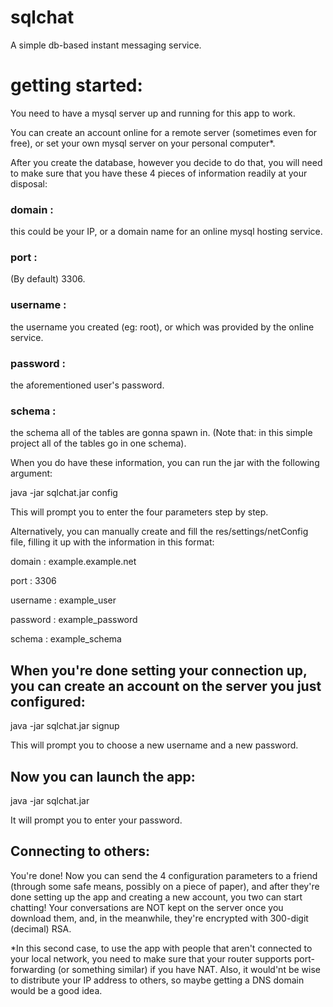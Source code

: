 # sqlchat
A simple db-based instant messaging service.

# getting started:

You need to have a mysql server up and running for this app to work. 

You can create an account online for a remote server (sometimes even for free),
or set your own mysql server on your personal computer*.

After you create the database, however you decide to do that, you will need to make sure that you have these
4 pieces of information readily at your disposal:

### domain : 
this could be your IP, or a domain name for an online mysql hosting service. 

### port : 
(By default) 3306.

### username : 
the username you created (eg: root), or which was provided by the online service. 

### password : 
the aforementioned user's password.

### schema : 
the schema all of the tables are gonna spawn in. 
(Note that: in this simple project all of the tables go in one schema).


When you do have these information, you can run the jar with the following argument:

java -jar sqlchat.jar config

This will prompt you to enter the four parameters step by step.

Alternatively, you can manually create and fill the res/settings/netConfig file, filling 
it up with the information in this format:

domain : example.example.net

port : 3306 

username : example_user

password : example_password

schema : example_schema


## When you're done setting your connection up, you can create an account on the server you just configured:

java -jar sqlchat.jar signup

This will prompt you to choose a new username and a new password.

## Now you can launch the app:

java -jar sqlchat.jar

It will prompt you to enter your password.

## Connecting to others:
You're done! Now you can send the 4 configuration parameters to a friend (through some safe means, possibly 
on a piece of paper), and after they're done setting up the app and creating a new account, you two
can start chatting! Your conversations are NOT kept on the server once you download them, and, in the 
meanwhile, they're encrypted with 300-digit (decimal) RSA.








*In this second case, to use the app with people that aren't connected to your
local network, you need to make sure that your router supports port-forwarding 
(or something similar) if you have NAT. Also, it would'nt be wise to 
distribute your IP address to others, so maybe getting a DNS domain
would be a good idea.
